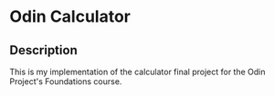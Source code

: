 # Odin Calculator

## Description
This is my implementation of the calculator final project for the Odin Project's Foundations course.